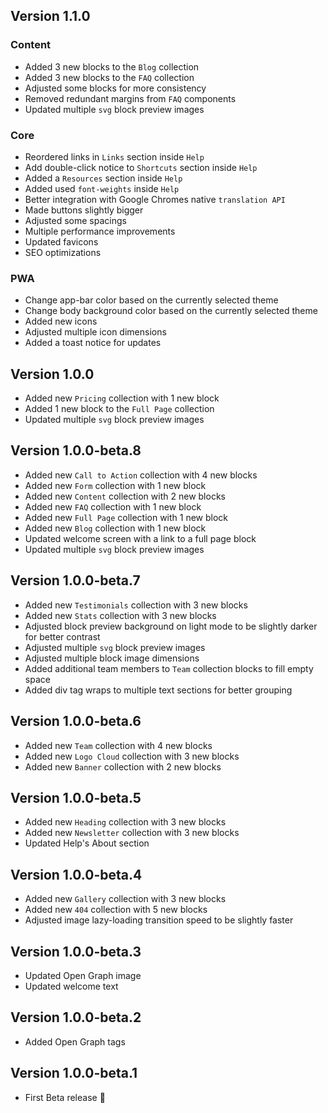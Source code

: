 Version 1.1.0
---

### Content
* Added 3 new blocks to the `Blog` collection
* Added 3 new blocks to the `FAQ` collection
* Adjusted some blocks for more consistency
* Removed redundant margins from `FAQ` components
* Updated multiple `svg` block preview images

### Core
* Reordered links in `Links` section inside `Help`
* Add double-click notice to `Shortcuts` section inside `Help`
* Added a `Resources` section inside `Help`
* Added used `font-weights` inside `Help`
* Better integration with Google Chromes native `translation API`
* Made buttons slightly bigger
* Adjusted some spacings
* Multiple performance improvements
* Updated favicons
* SEO optimizations

### PWA
* Change app-bar color based on the currently selected theme
* Change body background color based on the currently selected theme
* Added new icons
* Adjusted multiple icon dimensions
* Added a toast notice for updates

Version 1.0.0
---

* Added new `Pricing` collection with 1 new block
* Added 1 new block to the `Full Page` collection
* Updated multiple `svg` block preview images

Version 1.0.0-beta.8
---

* Added new `Call to Action` collection with 4 new blocks
* Added new `Form` collection with 1 new block
* Added new `Content` collection with 2 new blocks
* Added new `FAQ` collection with 1 new block
* Added new `Full Page` collection with 1 new block
* Added new `Blog` collection with 1 new block
* Updated welcome screen with a link to a full page block
* Updated multiple `svg` block preview images

Version 1.0.0-beta.7
---

* Added new `Testimonials` collection with 3 new blocks
* Added new `Stats` collection with 3 new blocks
* Adjusted block preview background on light mode to be slightly darker for better contrast
* Adjusted multiple `svg` block preview images
* Adjusted multiple block image dimensions
* Added additional team members to `Team` collection blocks to fill empty space
* Added div tag wraps to multiple text sections for better grouping

Version 1.0.0-beta.6
---

* Added new `Team` collection with 4 new blocks
* Added new `Logo Cloud` collection with 3 new blocks
* Added new `Banner` collection with 2 new blocks

Version 1.0.0-beta.5
---

* Added new `Heading` collection with 3 new blocks
* Added new `Newsletter` collection with 3 new blocks
* Updated Help's About section

Version 1.0.0-beta.4
---

* Added new `Gallery` collection with 3 new blocks
* Added new `404` collection with 5 new blocks
* Adjusted image lazy-loading transition speed to be slightly faster

Version 1.0.0-beta.3
---

* Updated Open Graph image
* Updated welcome text

Version 1.0.0-beta.2
---

* Added Open Graph tags

Version 1.0.0-beta.1
---

* First Beta release 🎉